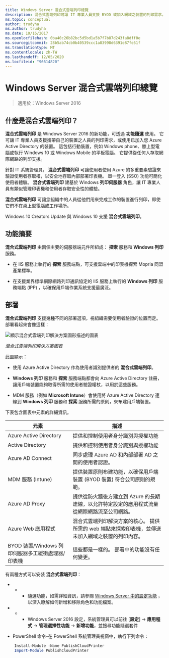 ```yaml
---
title: Windows Server 混合式雲端列印總覽
description: 混合式雲端列印可讓 IT 專業人員支援 BYOD 或加入網域之裝置的列印需求。
ms.topic: conceptual
author: trudyha
ms.author: trudyha
ms.date: 10/16/2017
ms.openlocfilehash: 0ba40c26b82bc5d5bd1a5b7f7b87d243fa8dff0e
ms.sourcegitcommit: 28b5ab74cb0b40539ccc1a83998d6391e87fe51f
ms.translationtype: MT
ms.contentlocale: zh-TW
ms.lasthandoff: 12/05/2020
ms.locfileid: "96614820"
---
```

# <a name="windows-server-hybrid-cloud-print-overview"></a>Windows Server 混合式雲端列印總覽

> 適用於：Windows Server 2016

## <a name="what-is-hybrid-cloud-print"></a>什麼是混合式雲端列印？

**混合式雲端列印** 是 Windows Server 2016 的新功能，可透過 **功能隨選** 使用。 它可讓 IT 專業人員支援攜帶自己的裝置之人員的列印需求，或使用已加入您 Azure Active Directory 的裝置。 這包括行動裝置，例如 Windows phone、膝上型電腦或執行 Windows 10 或 Windows Mobile 的平板電腦。 它提供從任何人存取網際網路的列印支援。

針對 IT 系統管理員， **混合式雲端列印** 可讓使用者使用 Azure 的多重要素驗證來驗證使用者存取權，以安全地存取內部部署印表機。 單一登入 (SSO) 功能可簡化使用者體驗。 **混合式雲端列印** 建基於 Windows **列印伺服器** 角色，讓 IT 專業人員有類似管理印表機和使用者存取安全性的體驗。

**混合式雲端列印** 可讓您組織中的人員從他們用來完成工作的裝置進行列印，即使它們不在桌上型電腦或工作場所。

Windows 10 Creators Update 與 Windows 10 支援 **混合式雲端列印**。

## <a name="feature-summary"></a>功能摘要

**混合式雲端列印** 由兩個主要的伺服器端元件所組成： **探索** 服務和 **Windows 列印** 服務。

- 在 IIS 服務上執行的 **探索** 服務端點，可支援雲端中的印表機探索 Mopria 同盟產業標準。

- 在支援業界標準網際網路列印通訊協定的 IIS 服務上執行的 **Windows 列印** 服務端點 (IPP) ，以確保用戶端作業系統支援最廣泛。

## <a name="deployment"></a>部署

**混合式雲端列印** 支援幾種不同的部署選項，視組織需要使用者驗證的位置而定。 部署看起來會像這樣：

![顯示混合式雲端列印解決方案圖形描述的圖表](../media/hybrid-cloud-print/wshcp-deployment-options.png)

*混合式雲端列印解決方案圖表*

此圖顯示：

- 使用 Azure Active Directory 作為使用者識別提供者的 **混合式雲端列印**。

- **Windows 列印** 服務和 **探索** 服務端點都會向 Azure Active Directory 註冊，讓用戶端裝置能夠取得所需的使用者驗證權杖，以用於這些服務。

- MDM 服務（例如 **Microsoft Intune**）會使用將 Azure Active Directory 連線到 **Windows 列印** 服務和 **探索** 服務所需的原則，來布建用戶端裝置。

下表包含圖表中元素的詳細資訊。

| 元素 | 描述 |
|--|--|
| Azure Active Directory | 提供和控制使用者身分識別與授權功能 |
| Active Directory | 提供和控制使用者身分識別與授權功能 |
| Azure AD Connect | 同步處理 Azure AD 和內部部署 AD 之間的使用者認證。 |
| MDM 服務 (Intune)  | 提供裝置原則布建功能，以確保用戶端裝置 (BYOD 裝置) 符合公司原則的規範。 |
| Azure AD Proxy | 提供從防火牆後方建立到 Azure 的長期連線，以允許特定設定的應用程式流量從網際網路流至公司網路。 |
| Azure Web 應用程式 | 混合式雲端列印解決方案的核心。 提供所需的 web 端點來探索印表機，並傳送未加入網域之裝置的列印內容。 |
| BYOD 裝置/Windows 列印伺服器多工緩衝處理器/印表機 | 這些都是一樣的。 部署中的功能沒有任何變更。 |

有兩種方式可以安裝 **混合式雲端列印**：

- * * 隨選功能，如需詳細資訊，請參閱 [Windows Server 中的設定功能](../server-manager/configure-features-on-demand-in-windows-server.md) ，以深入瞭解如何新增和移除角色和功能檔案。

- * * Windows Server 2016 設定，系統管理員可以前往 [**設定**]  ->  **應用程式**  ->  **管理選擇性功能**  ->  **新增功能**，並搜尋功能隨選套件

- PowerShell 命令-在 PowerShell 系統管理員視窗中，執行下列命令：

```PowerShell
    Install-Module -Name PublishCloudPrinter
    Import-Module PublishCloudPrinter
```
